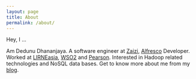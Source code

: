 ```yaml
---
layout: page
title: About
permalink: /about/
---
```


Hey, I ...

Am Dedunu Dhananjaya. A software engineer at [Zaizi](http://www.zaizi.com),  [Alfresco](http://www.alfresco.com) Developer. Worked at [LIRNEasia](http://lirneasia.net/), [WSO2](http://wso2.com) and [Pearson](https://www.pearson.com/). Interested in Hadoop related technologies and NoSQL data bases. Get to know more about me from my [blog](http://www.dedunu.info).

